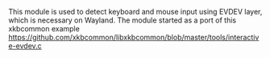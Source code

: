 This module is used to detect keyboard and mouse input using EVDEV layer, which is necessary on Wayland.
The module started as a port of this xkbcommon example
https://github.com/xkbcommon/libxkbcommon/blob/master/tools/interactive-evdev.c